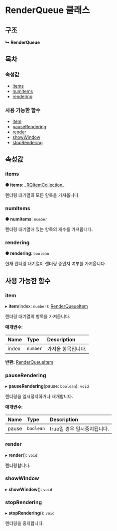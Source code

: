 # RenderQueue 클래스

## 구조

**↳ RenderQueue**

## 목차

### 속성값

* [items](https://github.com/AffectScript/affectscript-docs/tree/306de14a6253b187416c39813dcd85cd8989dc14/javascript-api/api/render/renderqueue-class.md#items)
* [numItems](https://github.com/AffectScript/affectscript-docs/tree/306de14a6253b187416c39813dcd85cd8989dc14/javascript-api/api/render/renderqueue-class.md#numitems)
* [rendering](https://github.com/AffectScript/affectscript-docs/tree/306de14a6253b187416c39813dcd85cd8989dc14/javascript-api/api/render/renderqueue-class.md#rendering)

### 사용 가능한 함수

* [item](https://github.com/AffectScript/affectscript-docs/tree/306de14a6253b187416c39813dcd85cd8989dc14/javascript-api/api/render/renderqueue-class.md#item)
* [pauseRendering](https://github.com/AffectScript/affectscript-docs/tree/306de14a6253b187416c39813dcd85cd8989dc14/javascript-api/api/render/renderqueue-class.md#pauserendering)
* [render](https://github.com/AffectScript/affectscript-docs/tree/306de14a6253b187416c39813dcd85cd8989dc14/javascript-api/api/render/renderqueue-class.md#render)
* [showWindow](https://github.com/AffectScript/affectscript-docs/tree/306de14a6253b187416c39813dcd85cd8989dc14/javascript-api/api/render/renderqueue-class.md#showwindow)
* [stopRendering](https://github.com/AffectScript/affectscript-docs/tree/306de14a6253b187416c39813dcd85cd8989dc14/javascript-api/api/render/renderqueue-class.md#stoprendering)

## 속성값

### items <a id="items"></a>

**● items**: \_[RQItemCollection](https://github.com/AffectScript/affectscript-docs/tree/306de14a6253b187416c39813dcd85cd8989dc14/javascript-api/api/collection/rqitemcollection-class.md)\_

렌더링 대기열의 모든 항목을 가져옵니다.

### numItems <a id="numitems"></a>

**● numItems**: `number`

렌더링 대기열애 있는 항목의 개수를 가져옵니다.

### rendering <a id="rendering"></a>

**● rendering**: `boolean`

현재 렌더링 대기열이 렌더링 중인지 여부를 가져옵니다.

## 사용 가능한 함수

### item <a id="item"></a>

▸ **item**\(index: `number`\): [RenderQueueItem](https://github.com/AffectScript/affectscript-docs/tree/306de14a6253b187416c39813dcd85cd8989dc14/javascript-api/api/collection/renderqueueitem-class.md)

렌더링 대기열의 항목을 가져옵니다.

**매개변수:**

| Name | Type | Description |
| :--- | :--- | :--- |
| index | `number` | 가져올 항목입니다. |

**반환:** [RenderQueueItem](https://github.com/AffectScript/affectscript-docs/tree/306de14a6253b187416c39813dcd85cd8989dc14/javascript-api/api/collection/renderqueueitem-class.md)

### pauseRendering <a id="pauserendering"></a>

▸ **pauseRendering**\(pause: `boolean`\): `void`

렌더링을 일시정지하거나 재개합니다.

**매개변수:**

| Name | Type | Description |
| :--- | :--- | :--- |
| pause | `boolean` | true일 경우 일시중지됩니다. |

### render <a id="render"></a>

▸ **render**\(\): `void`

렌더링합니다.

### showWindow <a id="showwindow"></a>

▸ **showWindow**\(\): `void`

### stopRendering <a id="stoprendering"></a>

▸ **stopRendering**\(\): `void`

렌더링을 중지합니다.

